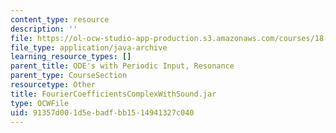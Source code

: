 ```yaml
---
content_type: resource
description: ''
file: https://ol-ocw-studio-app-production.s3.amazonaws.com/courses/18-03sc-differential-equations-fall-2011/91357d001d5ebadfbb1514941327c040_FourierCoefficientsComplexWithSound.jar
file_type: application/java-archive
learning_resource_types: []
parent_title: ODE's with Periodic Input, Resonance
parent_type: CourseSection
resourcetype: Other
title: FourierCoefficientsComplexWithSound.jar
type: OCWFile
uid: 91357d00-1d5e-badf-bb15-14941327c040
---
```

